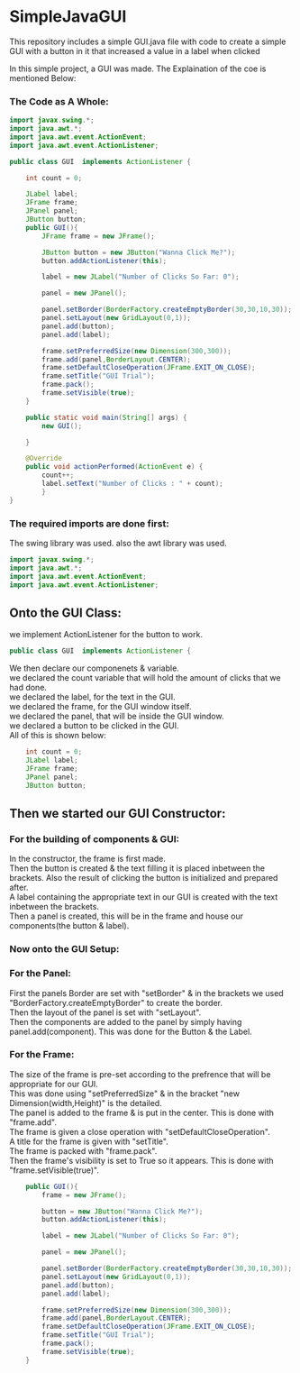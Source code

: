 # SimpleJavaGUI
This repository includes a simple GUI.java file with code to create a simple GUI with a button in it that increased a value in a label when clicked

In this simple project, a GUI was made. The Explaination of the coe is mentioned Below:

### The Code as A Whole:

```java
import javax.swing.*;
import java.awt.*;
import java.awt.event.ActionEvent;
import java.awt.event.ActionListener;

public class GUI  implements ActionListener {

    int count = 0;

    JLabel label;
    JFrame frame;
    JPanel panel;
    JButton button;
    public GUI(){
        JFrame frame = new JFrame();

        JButton button = new JButton("Wanna Click Me?");
        button.addActionListener(this);

        label = new JLabel("Number of Clicks So Far: 0");

        panel = new JPanel();

        panel.setBorder(BorderFactory.createEmptyBorder(30,30,10,30));
        panel.setLayout(new GridLayout(0,1));
        panel.add(button);
        panel.add(label);

        frame.setPreferredSize(new Dimension(300,300));
        frame.add(panel,BorderLayout.CENTER);
        frame.setDefaultCloseOperation(JFrame.EXIT_ON_CLOSE);
        frame.setTitle("GUI Trial");
        frame.pack();
        frame.setVisible(true);
    }

    public static void main(String[] args) {
        new GUI();

    }

    @Override
    public void actionPerformed(ActionEvent e) {
        count++;
        label.setText("Number of Clicks : " + count);
        }
}

```

### The required imports are done first:  
The swing library was used. also the awt library was used.  

```java
import javax.swing.*;
import java.awt.*;
import java.awt.event.ActionEvent;
import java.awt.event.ActionListener;
```
## Onto the GUI Class:  
we implement ActionListener for the button to work.  
```java
public class GUI  implements ActionListener {
```

We then declare our componenets & variable.  
we declared the count variable that will hold the amount of clicks that we had done.  
we declared the label, for the text in the GUI.  
we declared the frame, for the GUI window itself.  
we declared the panel, that will be inside the GUI window.  
we declared a button to be clicked in the GUI.  
All of this is shown below:  
```java
    int count = 0;
    JLabel label;
    JFrame frame;
    JPanel panel;
    JButton button;
```
## Then we started our GUI Constructor:
### For the building of components & GUI:
In the constructor, the frame is first made.  
Then the button is created & the text filling it is placed inbetween the brackets. Also the result of clicking the button is initialized and prepared after.  
A label containing the appropriate text in our GUI is created with the text inbetween the brackets.  
Then a panel is created, this will be in the frame and house our components(the button & label).  
### Now onto the GUI Setup:
### For the Panel:  
First the panels Border are set with "setBorder" & in the brackets we used "BorderFactory.createEmptyBorder" to create the border.  
Then the layout of the panel is set with "setLayout".  
Then the components are added to the panel by simply having panel.add(component). This was done for the Button & the Label.  
### For the Frame:
The size of the frame is pre-set according to the prefrence that will be appropriate for our GUI.  
This was done using "setPreferredSize" & in the bracket "new Dimension(width,Height)" is the detailed.  
The panel is added to the frame & is put in the center. This is done with "frame.add".  
The frame is given a close operation with "setDefaultCloseOperation".  
A title for the frame is given with "setTitle".  
The frame is packed with "frame.pack".  
Then the frame's visibility is set to True so it appears. This is done with "frame.setVisible(true)".  
```java
    public GUI(){
        frame = new JFrame();

        button = new JButton("Wanna Click Me?");
        button.addActionListener(this);

        label = new JLabel("Number of Clicks So Far: 0");

        panel = new JPanel();

        panel.setBorder(BorderFactory.createEmptyBorder(30,30,10,30));
        panel.setLayout(new GridLayout(0,1));
        panel.add(button);
        panel.add(label);

        frame.setPreferredSize(new Dimension(300,300));
        frame.add(panel,BorderLayout.CENTER);
        frame.setDefaultCloseOperation(JFrame.EXIT_ON_CLOSE);
        frame.setTitle("GUI Trial");
        frame.pack();
        frame.setVisible(true);
    }
```
